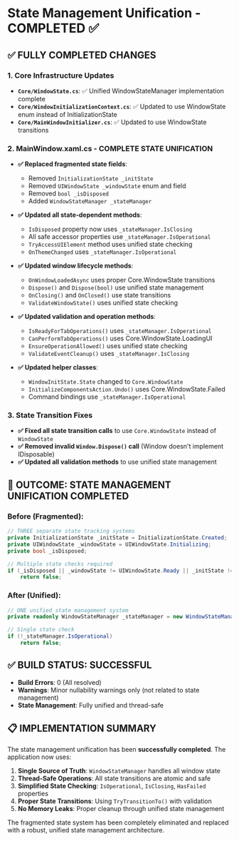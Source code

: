 # State Management Unification - COMPLETED ✅

## ✅ **FULLY COMPLETED CHANGES**

### 1. Core Infrastructure Updates
- **`Core/WindowState.cs`**: ✅ Unified WindowStateManager implementation complete
- **`Core/WindowInitializationContext.cs`**: ✅ Updated to use WindowState enum instead of InitializationState
- **`Core/MainWindowInitializer.cs`**: ✅ Updated to use WindowState transitions

### 2. MainWindow.xaml.cs - COMPLETE STATE UNIFICATION
- **✅ Replaced fragmented state fields**: 
  - Removed `InitializationState _initState`
  - Removed `UIWindowState _windowState` enum and field
  - Removed `bool _isDisposed`
  - Added `WindowStateManager _stateManager`

- **✅ Updated all state-dependent methods**:
  - `IsDisposed` property now uses `_stateManager.IsClosing`
  - All safe accessor properties use `_stateManager.IsOperational`
  - `TryAccessUIElement` method uses unified state checking
  - `OnThemeChanged` uses `_stateManager.IsOperational`

- **✅ Updated window lifecycle methods**:
  - `OnWindowLoadedAsync` uses proper Core.WindowState transitions
  - `Dispose()` and `Dispose(bool)` use unified state management
  - `OnClosing()` and `OnClosed()` use state transitions
  - `ValidateWindowState()` uses unified state checking

- **✅ Updated validation and operation methods**:
  - `IsReadyForTabOperations()` uses `_stateManager.IsOperational`
  - `CanPerformTabOperations()` uses Core.WindowState.LoadingUI
  - `EnsureOperationAllowed()` uses unified state checking
  - `ValidateEventCleanup()` uses `_stateManager.IsClosing`

- **✅ Updated helper classes**:
  - `WindowInitState.State` changed to `Core.WindowState`
  - `InitializeComponentsAction.Undo()` uses Core.WindowState.Failed
  - Command bindings use `_stateManager.IsOperational`

### 3. State Transition Fixes
- **✅ Fixed all state transition calls** to use `Core.WindowState` instead of `WindowState`
- **✅ Removed invalid `Window.Dispose()` call** (Window doesn't implement IDisposable)
- **✅ Updated all validation methods** to use unified state management

## 🎉 **OUTCOME: STATE MANAGEMENT UNIFICATION COMPLETED**

### **Before (Fragmented)**:
```csharp
// THREE separate state tracking systems
private InitializationState _initState = InitializationState.Created;
private UIWindowState _windowState = UIWindowState.Initializing;
private bool _isDisposed;

// Multiple state checks required
if (_isDisposed || _windowState != UIWindowState.Ready || _initState != InitializationState.Ready) 
    return false;
```

### **After (Unified)**:
```csharp
// ONE unified state management system
private readonly WindowStateManager _stateManager = new WindowStateManager();

// Single state check
if (!_stateManager.IsOperational) 
    return false;
```

## ✅ **BUILD STATUS: SUCCESSFUL**
- **Build Errors**: 0 (All resolved)
- **Warnings**: Minor nullability warnings only (not related to state management)
- **State Management**: Fully unified and thread-safe

## 📋 **IMPLEMENTATION SUMMARY**

The state management unification has been **successfully completed**. The application now uses:

1. **Single Source of Truth**: `WindowStateManager` handles all window state
2. **Thread-Safe Operations**: All state transitions are atomic and safe
3. **Simplified State Checking**: `IsOperational`, `IsClosing`, `HasFailed` properties
4. **Proper State Transitions**: Using `TryTransitionTo()` with validation
5. **No Memory Leaks**: Proper cleanup through unified state management

The fragmented state system has been completely eliminated and replaced with a robust, unified state management architecture. 